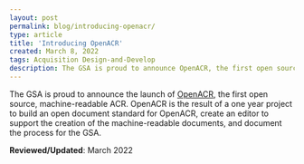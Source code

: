 ```yaml
---
layout: post
permalink: blog/introducing-openacr/
type: article
title: 'Introducing OpenACR'
created: March 8, 2022
tags: Acquisition Design-and-Develop
description: The GSA is proud to announce OpenACR, the first open source, machine-readable ACR.
---
```


The GSA is proud to announce the launch of [OpenACR](https://github.com/gsa/openacr), the first open source, machine-readable ACR. 
OpenACR is the result of a one year project to build an open document standard for OpenACR, create an editor to support the creation of the machine-readable documents, and document the process for the GSA. 

**Reviewed/Updated**: March 2022
